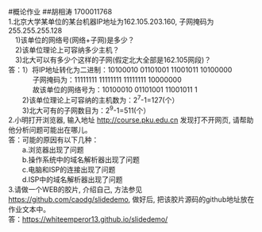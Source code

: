 #概论作业
##胡相涛 1700011768  
1.北京大学某单位的某台机器IP地址为162.105.203.160, 子网掩码为255.255.255.128<br>&emsp;1)该单位的网络号(网络+子网)是多少？<br>&emsp;2)该单位理论上可容纳多少主机？<br>&emsp;3)北大可以有多少个这样的子网(假定北大全部是162.105网段)？<br>答：1）将IP地址转化为二进制：10100010 01101001 11001011 10100000<br>&emsp;&emsp;&emsp;&ensp;子网掩码为：11111111 11111111 11111111 10000000<br>&emsp;&emsp;&emsp;&ensp;故该单位的网络号为：10100010 01101001 11001011 1<br>&emsp;&emsp;2)该单位理论上可容纳的主机数为：2<sup>7</sup>-1=127(个）<br>&emsp;&emsp;3)北大可有的子网数目为：2<sup>9</sup>-1=511(个）  
2.小明打开浏览器, 输入地址 http://course.pku.edu.cn 发现打不开网页, 请帮助他分析问题可能出在哪儿。  
答：可能的原因有以下几种：<br>&emsp;&emsp;a.浏览器出现了问题<br>&emsp;&emsp;b.操作系统中的域名解析器出现了问题<br>&emsp;&emsp;c.电脑和ISP的连接出现了问题<br>&emsp;&emsp;d.ISP中的域名解析器出现了问题  
3.请做一个WEB的胶片, 介绍自己, 方法参见 https://github.com/caodg/slidedemo, 做好后, 把该胶片源码的github地址放在作业文本中。  
答：https://whiteemperor13.github.io/slidedemo/